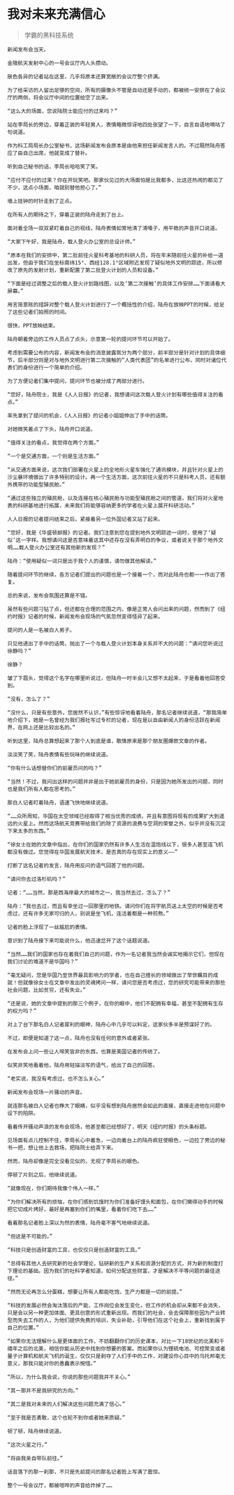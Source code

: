 # 我对未来充满信心

> 学霸的黑科技系统

    新闻发布会当天。

    金陵航天发射中心的一号会议厅内人头攒动。

    肤色各异的记者站在这里，几乎将原本还算宽敞的会议厅整个挤满。

    为了给采访的人留出足够的空间，所有的摄像头不管是自动还是手动的，都被统一安排在了会议厅的两侧，将会议厅中间的位置给空了出来。

    “这么大的场面，您说陆院士能应付的过来吗？”

    站在李局长的旁边，穿着正装的年轻男人，表情略微惊讶地四处张望了一下，自言自语地嘀咕了句说道。

    作为科工局局长办公室秘书，这场新闻发布会原本是由他来担任新闻发言人的。不过既然陆舟答应了由自己出席，他就变成了替补。

    听到自己秘书的话，李局长哈哈笑了笑。

    “应付不应付的过来？你在开玩笑吧。那家伙见过的大场面怕是比我都多，比这还热闹的都见了不少，这点小场面，咱就别替他担心了。”

    墙上挂钟的时针走到了正点。

    在所有人的期待之下，穿着正装的陆舟走到了台上。

    面对着全场一双双紧盯着自己的视线，陆舟表情如常地清了清嗓子，用平稳的声音开口说道。

    “大家下午好，我是陆舟，载人登火办公室的总设计师。”

    “原本在我们的安排中，第二批前往火星科考基地的科研人员，将在年末随前往火星的补给一道出发，但由于我们在坐标南纬15°、西经128.1°区域附近发现了疑似地外文明的踪迹，所以修改了原先的发射计划，重新配置了第二批登火计划的人员和设备。”

    “下面是经过调整之后的载人登火计划路线图，以及‘第二次接触’的具体工作安排……下面请看大屏幕。”

    用言简意赅的措辞对整个载人登火计划进行了一个概括性的介绍，陆舟在放映PPT的时候，给足了这些记者们拍照的时间。

    很快，PPT放映结束。

    陆舟朝着旁边的工作人员点了点头，示意第一轮的提问环节可以开始了。

    考虑到需要公布的内容，新闻发布会的消息披露氛分为两个部分，前半部分是针对计划的具体细节，后半部分则是对与地外文明进行第二次接触的“人类代表团”的名单进行公布，同时对诸位代表们的身份进行一个简单的介绍。

    为了方便记者们集中提问，提问环节也被分成了两部分进行。

    “您好，陆舟院士，我是《人人日报》的记者，我想请问这次载人登火计划有哪些值得关注的看点。”

    率先拿到了提问的机会，《人人日报》的记者小姐姐伸出了手中的话筒。

    对她微笑着点了下头，陆舟开口说道。

    “值得关注的看点，我觉得在两个方面。”

    “一个是交通方面，一个则是生活方面。”

    “从交通方面来说，这次我们部署在火星上的全地形火星车强化了通讯模块，并且针对火星上的沙尘暴环境做出了许多特别的设计。再一个生活方面，这次前往火星的不只是科考人员，还有额外携带的功能型殖民舱。”

    “通过这些独立的殖民舱，以及连接在核心殖民舱与功能型殖民舱之间的管道，我们将对火星地表的科研基地进行拓展，未来我们将能够容纳更多的学者在火星上展开科研活动。”

    人人日报的记者提问结束之后，紧接着另一位外国记者又站了起来。

    “您好，我是《华盛顿邮报》的记者。我们注意到您在提到地外文明踪迹一词时，使用了‘疑似’这一字样。我想请问这是否意味着这其中还存在没有弄明白的争议，或者说关于那个地外文明……载人登火办公室还有其他新的发现？”

    陆舟：“使用疑似一词只是出于我个人的谨慎，请勿做其他解读。”

    随着提问环节的继续，各方记者们提出的问题也是一个接着一个，而对此陆舟也都一一作出了答复。

    总的来说，发布会氛围还算是不错。

    虽然有些问题刁钻了点，但还都在合理的范围之内，像是正常人会问出来的问题，然而到了《纽约时报》记者的时候，新闻发布会现场的气氛忽然变得怪异了起来。

    提问的人是一名被白人男子。

    只见他递出了手中的话筒，抛出了一个与载人登火计划本身关系并不大的问题：“请问您听说过徐静吗？”

    徐静？

    皱了下眉头，觉得这个名字在哪里听说过，但陆舟一时半会儿又想不太起来，于是看着他回答受到。

    “没有，怎么了？”

    “没什么，只是有些意外，您居然不认识，”有些惊讶地看着陆舟，那名记者继续说道，“那我简单地介绍下，她是一名曾经为我们报社写过专栏的记者，现在是以自由新闻人的身份活跃在新闻界，在网上还是比较出名的。”

    听到这里，陆舟总算想起来了那个人到底是谁，敢情原来是那个朋友圈爆款文章的作者。

    淡淡笑了笑，陆舟表情有些玩味的继续说道。

    “你有什么话想替你们的前雇员问的吗？”

    “当然！不过，我问出这样的问题并非是出于她前雇员的身份，只是因为她所发出的问题，同时也是我们所有人都在思考的。”

    那白人记者盯着陆舟，语速飞快地继续说道。

    “……众所周知，华国在太空领域已经取得了相当优秀的成绩，并且有意图将现有的成果扩大到遥远的火星上。然而这场航天竞赛带给我们的除了资源的浪费与空洞的荣誉之外，似乎并没有沉淀下来太多的东西。”

    “徐女士在她的文章中指出，在你们的国家仍然有许多人生活在温饱线以下，很多人甚至连飞机都没有做过。您觉得在华国发展航天技术，是否真的存在现实上的意义——”

    打断了这名记者的发言，陆舟用反问的语气回答了他的问题。

    “请问你去过洛杉矶吗？”

    记者：“……当然，那是西海岸最大的城市之一，我当然去过，怎么了？”

    陆舟：“我也去过，而且有幸坐过一回那里的地铁。请问你们在将宇航员送上太空的时候是否考虑过，还有许多无家可归的人，别说是坐飞机，连活着都是一种煎熬。”

    记者的脸上浮现了一丝尴尬的表情。

    意识到了陆舟接下来可能说什么，他迅速岔开了这个话题说道。

    “当然……我们的国家也存在着我们自己的问题，作为一名记者我当然会诚实地揭示它们，但现在我们讨论的难道不是华国吗？”

    “毫无疑问，您是华国乃至世界最具影响力的学者，也在自己擅长的领域做出了举世瞩目的成就！但就像徐女士在文章中发出的灵魂拷问一样，请问您是否考虑过，您的研究可能带来的那些社会问题，比如贫穷，还有失业。”

    “还是说，她的文章中提到的那三个例子，在你的眼中，他们不配拥有幸福，甚至不配拥有生存的权力吗？”

    对上了台下那名白人记者犀利的眼神，陆舟心中几乎可以料定，这家伙多半是预谋好了的。

    不过，即便是知道了这一点，陆舟也没有任何的意外或者紧张。

    在发布会上问一些让人啼笑皆非的东西，也算是美国记者的传统了。

    似笑非笑地看着他，陆舟用轻描淡写的语气，给出了自己的回答。

    “老实说，我没有考虑过，也不怎么关心。”

    新闻发布会现场一片骚动的声音。

    就连那名被白人记者也睁大了眼睛，似乎没有想到陆舟居然会如此的直接，直接走进他在问题中设下的陷阱。

    看着传开骚动声浪的发布会现场，他甚至都已经想好了，明天《纽约时报》的头条标题。

    见场面有点儿控制不住，李局长心中着急，一边向着台上的陆舟疯狂使眼色，一边拉了旁边的秘书一把，想让他上去救场，把陆院士给弄下来。

    然而，陆舟却像是完全没看见似的，无视了李局长的眼色。

    停顿了片刻之后，他继续说道。

    “就像现在，你们期待我像个伟人一样。”

    “为你们解决所有的烦恼，在你们感到饥饿时为你们准备好馒头和面包，在你们懒得动手的时候把它切成片烤好，最好是再塞到你们的嘴里，看着你们吃下去……”

    看着那名记者脸上深以为然的表情，陆舟毫不客气地继续说道。

    “但这是不可能的。”

    “科技只是创造财富的工具，也仅仅只是创造财富的工具。”

    “总得有其他人去研究新的社会学理论，钻研新的生产关系和资源分配的方式，并为新的制度打下理论的基础。因为我们的社科学者知道，如何分配这些财富，才是解决不平等问题的最佳途径。”

    “然而无论再怎么分蛋糕，想要让所有人都能吃饱，生产力都是一切的前提。”

    “科技的发展必然会淘汰落后的产能，工作岗位会发生变化，但工作的机会却从来都不会消失，只是会以另一种更加体面、更具创意的形式重新出现。而我们的社会，会去保障那些因为产业转型而失去工作的人，为他们提供免费的培训，失业补助，引导他们在这个社会上，重新找到属于自己的位置。”

    “如果你无法理解什么是更体面的工作，不妨翻翻你们的历史课本，对比一下18世纪的北美和千禧年之后的北美，相信你能从历史中找到你想要的答案。而如果你认为锂硫电池、可控聚变或者量子计算机和航天飞机的诞生，仅仅只是剥夺了人们手中的工作，对建设你心目中的乌托邦毫无意义，那我只能对你的愚蠢表示惋惜。”

    “所以，为什么我会说，你说的那些问题我并不关心。”

    “其一那并不是我研究的方向。”

    “其二是我对未来的人们解决这些问题充满了信心。”

    “至于我是否勇敢，这个也轮不到你或者她来质疑。”

    顿了顿，陆舟继续说道。

    “这次火星之行。”

    “将由我亲自带队前往。”

    话音落下的那一刹那，不只是先前提问的那名记者脸上写满了震惊。

    整个一号会议厅，都被喧哗的声音给炸掉了……
